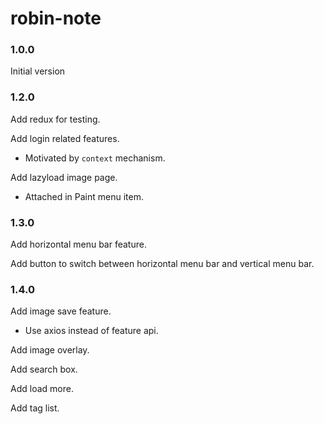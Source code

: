 # robin-note

### 1.0.0

Initial version

### 1.2.0

Add redux for testing.

Add login related features.

- Motivated by `context` mechanism.

Add lazyload image page.

- Attached in Paint menu item.

### 1.3.0

Add horizontal menu bar feature.

Add button to switch between horizontal menu bar and vertical menu bar.

### 1.4.0

Add image save feature.

- Use axios instead of feature api.

Add image overlay.

Add search box.

Add load more.

Add tag list.